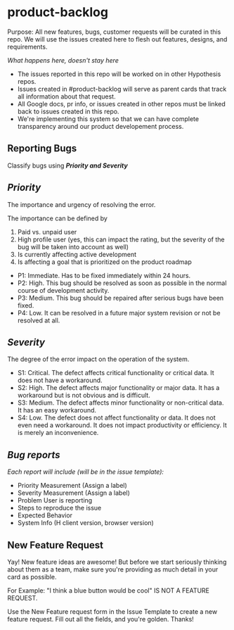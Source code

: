 # product-backlog
Purpose: All new features, bugs, customer requests will be curated in this repo. We will use the issues created here to flesh out features, designs, and requirements. 

*What happens here, doesn't stay here*
- The issues reported in this repo will be worked on in other Hypothesis repos. 
- Issues created in #product-backlog will serve as parent cards that track all information about that request. 
- All Google docs, pr info, or issues created in other repos must be linked back to issues created in this repo. 
- We're implementing this system so that we can have complete transparency around our product developement process.

## Reporting Bugs
Classify bugs using ***Priority and Severity*** 

*Priority* 
-----
The importance and urgency of resolving the error. 

The importance can be defined by 
1) Paid vs. unpaid user 
2) High profile user (yes, this can impact the rating, but the severity of the bug will be taken into account as well)
3) Is currently affecting active development
4) Is affecting a goal that is prioritized on the product roadmap

- P1: Immediate. Has to be fixed immediately within 24 hours.
- P2: High. This bug should be resolved as soon as possible in the normal course of development activity.
- P3: Medium. This bug should be repaired after serious bugs have been fixed.
- P4: Low. It can be resolved in a future major system revision or not be resolved at all.

*Severity*
------
The degree of the error impact on the operation of the system.

- S1: Critical. The defect affects critical functionality or critical data. It does not have a workaround.
- S2: High. The defect affects major functionality or major data. It has a workaround but is not obvious and is difficult. 
- S3: Medium. The defect affects minor functionality or non-critical data. It has an easy workaround.  
- S4: Low. The defect does not affect functionality or data. It does not even need a workaround. It does not impact productivity or efficiency. It is merely an inconvenience.

*Bug reports*
----
_Each report will include (will be in the issue template):_
- Priority Measurement (Assign a label)
- Severity Measurement (Assign a label)
- Problem User is reporting
- Steps to reproduce the issue
- Expected Behavior
- System Info (H client version, browser version)

## New Feature Request
Yay! New feature ideas are awesome! But before we start seriously thinking about them as a team, make sure you're providing as much detail in your card as possible. 

For Example: "I think a blue button would be cool" IS NOT A FEATURE REQUEST. 

Use the New Feature request form in the Issue Template to create a new feature request. Fill out all the fields, and you're golden. Thanks! 

